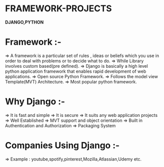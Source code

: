 # FRAMEWORK-PROJECTS
**DJANGO,PYTHON**
# Framework :-
=> A framework is a particular set of rules , ideas or beliefs which you use in order to deal with problems or to decide what to do.
=> While Library involves custom based(pre defined).
=> Django is basically a high level python application framework that enables rapid development of web applications.
=> Open source Python Framework.
=> Follows the model view Template(MVT) Architecture.
=> Most popular python framework.
# Why Django :-
=> It is fast and simple
=> It is secure
=> It suits any web application projects
=> Well Established
=> MVT support and object orientation
=> Built in Authentication and Authorization
=> Packaging System
# Companies Using Django :-
=> Example : youtube,spotify,pinterest,Mozilla,Atlassian,Udemy etc.
